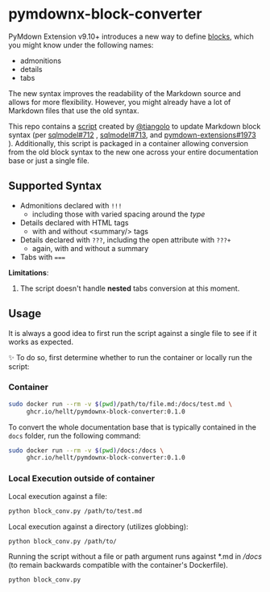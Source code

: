 # pymdownx-block-converter

PyMdown Extension v9.10+ introduces a new way to define
[blocks](https://facelessuser.github.io/pymdown-extensions/extensions/blocks/),
which you might know under the following names:

* admonitions
* details
* tabs

The new syntax improves the readability of the Markdown source and allows for
more flexibility. However, you might already have a lot of Markdown files that
use the old syntax.

This repo contains a [script](main.py) created by [@tiangolo](https://github.com/tiangolo)
to update Markdown block syntax (per [sqlmodel#712](https://github.com/fastapi/sqlmodel/pull/712)
, [sqlmodel#713](https://github.com/fastapi/sqlmodel/pull/713), and
[pymdown-extensions#1973](https://github.com/facelessuser/pymdown-extensions/discussions/1973)
). Additionally, this script is packaged in a container allowing conversion from
the old block syntax to the new one across your entire documentation base or
just a single file.

## Supported Syntax

* Admonitions declared with `!!!`
  * including those with varied spacing around the _type_
* Details declared with HTML tags
  * with and without &lt;summary/> tags
* Details declared with `???`, including the open attribute with `???+`
  * again, with and without a summary
* Tabs with `===`

**Limitations**:

1. The script doesn't handle **nested** tabs conversion at this moment.

## Usage

It is always a good idea to first run the script against a single file to see if
it works as expected.

:sparkles: To do so, first determine whether to run the container or locally run the script:

### Container

```bash
sudo docker run --rm -v $(pwd)/path/to/file.md:/docs/test.md \
     ghcr.io/hellt/pymdownx-block-converter:0.1.0
```

To convert the whole documentation base that is typically contained in the `docs` folder,
run the following command:

```bash
sudo docker run --rm -v $(pwd)/docs:/docs \
     ghcr.io/hellt/pymdownx-block-converter:0.1.0
```

### Local Execution outside of container

Local execution against a file:

```bash
python block_conv.py /path/to/test.md
```

Local execution against a directory (utilizes globbing):

```bash
python block_conv.py /path/to/
```

Running the script without a file or path argument runs against *.md in
_/docs_ (to remain backwards compatible with the container's Dockerfile).

```bash
python block_conv.py
```
